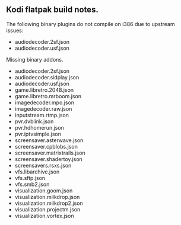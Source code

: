 
## Kodi flatpak build notes.

The following binary plugins do not compile on i386 due to upstream issues:

 * audiodecoder.2sf.json
 * audiodecoder.usf.json

Missing binary addons.

 * audiodecoder.2sf.json
 * audiodecoder.sidplay.json
 * audiodecoder.usf.json
 * game.libretro.2048.json
 * game.libretro.mrboom.json
 * imagedecoder.mpo.json
 * imagedecoder.raw.json
 * inputstream.rtmp.json
 * pvr.dvblink.json
 * pvr.hdhomerun.json
 * pvr.iptvsimple.json
 * screensaver.asterwave.json
 * screensaver.cpblobs.json
 * screensaver.matrixtrails.json
 * screensaver.shadertoy.json
 * screensavers.rsxs.json
 * vfs.libarchive.json
 * vfs.sftp.json
 * vfs.smb2.json
 * visualization.goom.json
 * visualization.milkdrop.json
 * visualization.milkdrop2.json
 * visualization.projectm.json
 * visualization.vortex.json
